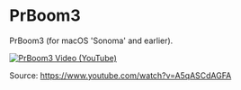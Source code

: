 # PrBoom3
PrBoom3 (for macOS 'Sonoma' and earlier).


[![PrBoom3 Video (YouTube)](https://img.youtube.com/vi/A5qASCdAGFA/0.jpg)](https://www.youtube.com/watch?v=A5qASCdAGFA)

Source: https://www.youtube.com/watch?v=A5qASCdAGFA


